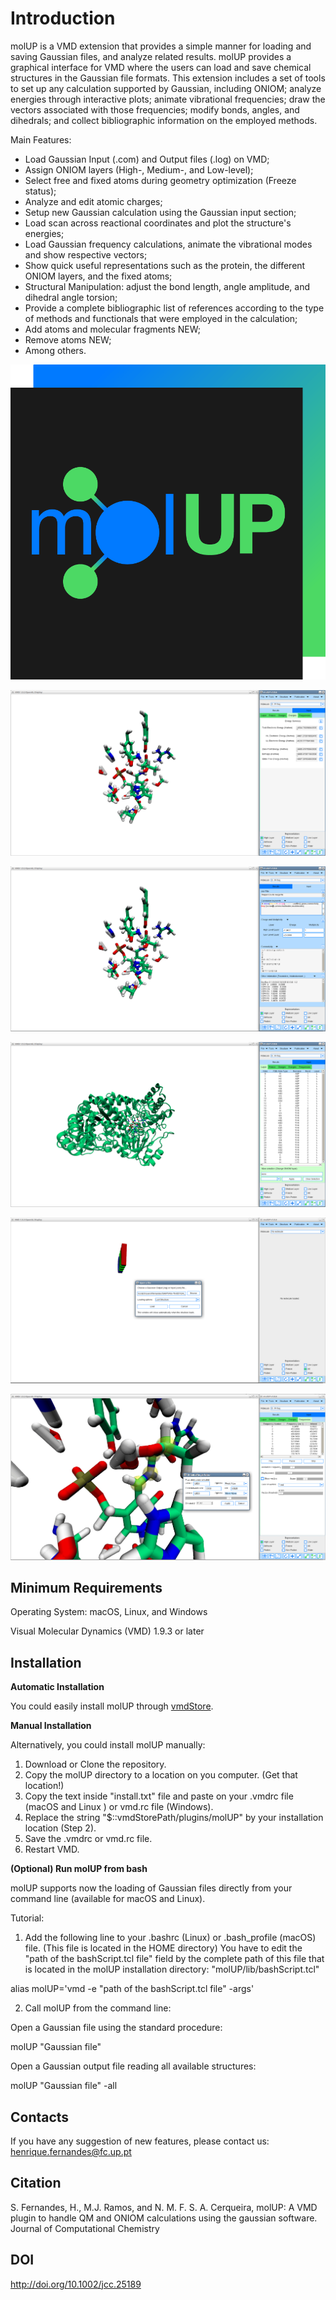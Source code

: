 # Introduction

molUP is a VMD extension that provides a simple manner for loading and saving Gaussian files, and analyze related results. molUP provides a graphical interface for VMD where the users can load and save chemical structures in the Gaussian file formats. This extension includes a set of tools to set up any calculation supported by Gaussian, including ONIOM; analyze energies through interactive plots; animate vibrational frequencies; draw the vectors associated with those frequencies; modify bonds, angles, and dihedrals; and collect bibliographic information on the employed methods.

Main Features:
- Load Gaussian Input (.com) and Output files (.log) on VMD;
- Assign ONIOM layers (High-, Medium-, and Low-level);
- Select free and fixed atoms during geometry optimization (Freeze status);
- Analyze and edit atomic charges;
- Setup new Gaussian calculation using the Gaussian input section;
- Load scan across reactional coordinates and plot the structure's energies;
- Load Gaussian frequency calculations, animate the vibrational modes and show respective vectors;
- Show quick useful representations such as the protein, the different ONIOM layers, and the fixed atoms;
- Structural Manipulation: adjust the bond length, angle amplitude, and dihedral angle torsion;
- Provide a complete bibliographic list of references according to the type of methods and functionals that were employed in the calculation;
- Add atoms and molecular fragments NEW;
- Remove atoms NEW;
- Among others.

![Logo](Screenshots/image1.gif)

![Adjusting a dihedral angles using molUP](Screenshots/image2.gif)

![Energies](Screenshots/image3.gif)

![Input section](Screenshots/image4.gif)

![ONIOM layers](Screenshots/image5.gif)

![Loading a file](Screenshots/image6.gif)

## Minimum Requirements

Operating System: macOS, Linux, and Windows

Visual Molecular Dynamics (VMD) 1.9.3 or later

## Installation

**Automatic Installation**

You could easily install molUP through [vmdStore](https://github.com/BioSIM-Research-Group/vmdStore).


**Manual Installation**

Alternatively, you could install molUP manually:
1. Download or Clone the repository.
2. Copy the molUP directory to a location on you computer. (Get that location!)
3. Copy the text inside "install.txt" file and paste on your .vmdrc file (macOS and Linux ) or vmd.rc file (Windows).
4. Replace the string "$::vmdStorePath/plugins/molUP" by your installation location (Step 2).
5. Save the .vmdrc or vmd.rc file.
6. Restart VMD.


**(Optional) Run molUP from bash**

molUP supports now the loading of Gaussian files directly from your command line (available for macOS and Linux).

Tutorial:
1. Add the following line to your .bashrc (Linux) or .bash_profile (macOS) file. (This file is located in the HOME directory) You have to edit the "path of the bashScript.tcl file" field by the complete path of this file that is located in the molUP installation directory: "molUP/lib/bashScript.tcl"

alias molUP='vmd -e "path of the bashScript.tcl file" -args'

2. Call molUP from the command line:

Open a Gaussian file using the standard procedure:

molUP "Gaussian file"



Open a Gaussian output file reading all available structures:

molUP "Gaussian file" -all


## Contacts
If you have any suggestion of new features, please contact us: henrique.fernandes@fc.up.pt

## Citation
S. Fernandes, H., M.J. Ramos, and N. M. F. S. A. Cerqueira, molUP: A VMD plugin to handle QM and ONIOM calculations using the gaussian software. Journal of Computational Chemistry

## DOI
http://doi.org/10.1002/jcc.25189
